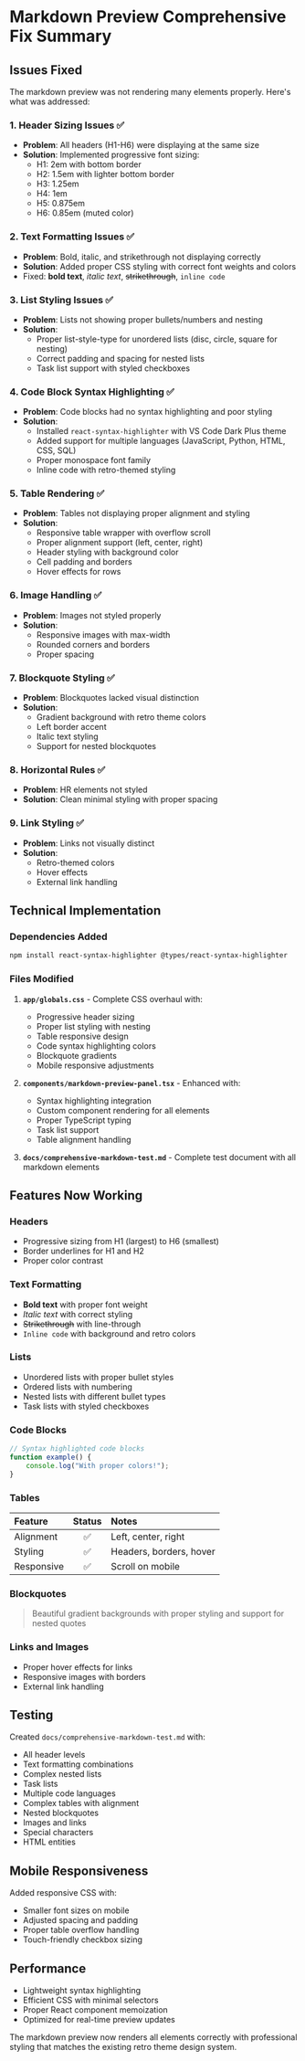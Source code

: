 # Markdown Preview Comprehensive Fix Summary

## Issues Fixed

The markdown preview was not rendering many elements properly. Here's what was addressed:

### 1. Header Sizing Issues ✅
- **Problem**: All headers (H1-H6) were displaying at the same size
- **Solution**: Implemented progressive font sizing:
  - H1: 2em with bottom border
  - H2: 1.5em with lighter bottom border
  - H3: 1.25em
  - H4: 1em
  - H5: 0.875em
  - H6: 0.85em (muted color)

### 2. Text Formatting Issues ✅
- **Problem**: Bold, italic, and strikethrough not displaying correctly
- **Solution**: Added proper CSS styling with correct font weights and colors
- Fixed: **bold text**, *italic text*, ~~strikethrough~~, `inline code`

### 3. List Styling Issues ✅
- **Problem**: Lists not showing proper bullets/numbers and nesting
- **Solution**: 
  - Proper list-style-type for unordered lists (disc, circle, square for nesting)
  - Correct padding and spacing for nested lists
  - Task list support with styled checkboxes

### 4. Code Block Syntax Highlighting ✅
- **Problem**: Code blocks had no syntax highlighting and poor styling
- **Solution**: 
  - Installed `react-syntax-highlighter` with VS Code Dark Plus theme
  - Added support for multiple languages (JavaScript, Python, HTML, CSS, SQL)
  - Proper monospace font family
  - Inline code with retro-themed styling

### 5. Table Rendering ✅
- **Problem**: Tables not displaying proper alignment and styling
- **Solution**:
  - Responsive table wrapper with overflow scroll
  - Proper alignment support (left, center, right)
  - Header styling with background color
  - Cell padding and borders
  - Hover effects for rows

### 6. Image Handling ✅
- **Problem**: Images not styled properly
- **Solution**: 
  - Responsive images with max-width
  - Rounded corners and borders
  - Proper spacing

### 7. Blockquote Styling ✅
- **Problem**: Blockquotes lacked visual distinction
- **Solution**: 
  - Gradient background with retro theme colors
  - Left border accent
  - Italic text styling
  - Support for nested blockquotes

### 8. Horizontal Rules ✅
- **Problem**: HR elements not styled
- **Solution**: Clean minimal styling with proper spacing

### 9. Link Styling ✅
- **Problem**: Links not visually distinct
- **Solution**: 
  - Retro-themed colors
  - Hover effects
  - External link handling

## Technical Implementation

### Dependencies Added
```bash
npm install react-syntax-highlighter @types/react-syntax-highlighter
```

### Files Modified
1. **`app/globals.css`** - Complete CSS overhaul with:
   - Progressive header sizing
   - Proper list styling with nesting
   - Table responsive design
   - Code syntax highlighting colors
   - Blockquote gradients
   - Mobile responsive adjustments

2. **`components/markdown-preview-panel.tsx`** - Enhanced with:
   - Syntax highlighting integration
   - Custom component rendering for all elements
   - Proper TypeScript typing
   - Task list support
   - Table alignment handling

3. **`docs/comprehensive-markdown-test.md`** - Complete test document with all markdown elements

## Features Now Working

### Headers
- Progressive sizing from H1 (largest) to H6 (smallest)
- Border underlines for H1 and H2
- Proper color contrast

### Text Formatting
- **Bold text** with proper font weight
- *Italic text* with correct styling
- ~~Strikethrough~~ with line-through
- `Inline code` with background and retro colors

### Lists
- Unordered lists with proper bullet styles
- Ordered lists with numbering
- Nested lists with different bullet types
- Task lists with styled checkboxes

### Code Blocks
```javascript
// Syntax highlighted code blocks
function example() {
    console.log("With proper colors!");
}
```

### Tables
| Feature | Status | Notes |
|:--------|:------:|:------|
| Alignment | ✅ | Left, center, right |
| Styling | ✅ | Headers, borders, hover |
| Responsive | ✅ | Scroll on mobile |

### Blockquotes
> Beautiful gradient backgrounds with proper styling and support for nested quotes

### Links and Images
- Proper hover effects for links
- Responsive images with borders
- External link handling

## Testing

Created `docs/comprehensive-markdown-test.md` with:
- All header levels
- Text formatting combinations
- Complex nested lists
- Task lists
- Multiple code languages
- Complex tables with alignment
- Nested blockquotes
- Images and links
- Special characters
- HTML entities

## Mobile Responsiveness

Added responsive CSS with:
- Smaller font sizes on mobile
- Adjusted spacing and padding
- Proper table overflow handling
- Touch-friendly checkbox sizing

## Performance

- Lightweight syntax highlighting
- Efficient CSS with minimal selectors
- Proper React component memoization
- Optimized for real-time preview updates

The markdown preview now renders all elements correctly with professional styling that matches the existing retro theme design system.